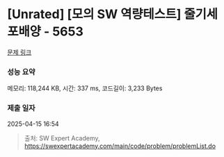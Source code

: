 # [Unrated] [모의 SW 역량테스트] 줄기세포배양 - 5653 

[문제 링크](https://swexpertacademy.com/main/code/problem/problemDetail.do?contestProbId=AWXRJ8EKe48DFAUo) 

### 성능 요약

메모리: 118,244 KB, 시간: 337 ms, 코드길이: 3,233 Bytes

### 제출 일자

2025-04-15 16:54



> 출처: SW Expert Academy, https://swexpertacademy.com/main/code/problem/problemList.do